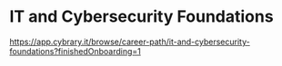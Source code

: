 # IT and Cybersecurity Foundations




https://app.cybrary.it/browse/career-path/it-and-cybersecurity-foundations?finishedOnboarding=1